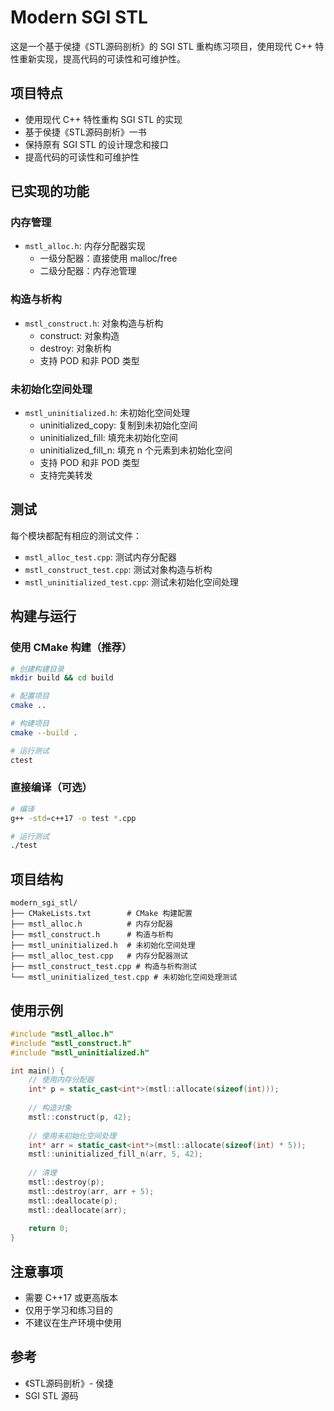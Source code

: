 # Modern SGI STL

这是一个基于侯捷《STL源码剖析》的 SGI STL 重构练习项目，使用现代 C++ 特性重新实现，提高代码的可读性和可维护性。

## 项目特点

- 使用现代 C++ 特性重构 SGI STL 的实现
- 基于侯捷《STL源码剖析》一书
- 保持原有 SGI STL 的设计理念和接口
- 提高代码的可读性和可维护性

## 已实现的功能

### 内存管理
- `mstl_alloc.h`: 内存分配器实现
  - 一级分配器：直接使用 malloc/free
  - 二级分配器：内存池管理

### 构造与析构
- `mstl_construct.h`: 对象构造与析构
  - construct: 对象构造
  - destroy: 对象析构
  - 支持 POD 和非 POD 类型

### 未初始化空间处理
- `mstl_uninitialized.h`: 未初始化空间处理
  - uninitialized_copy: 复制到未初始化空间
  - uninitialized_fill: 填充未初始化空间
  - uninitialized_fill_n: 填充 n 个元素到未初始化空间
  - 支持 POD 和非 POD 类型
  - 支持完美转发

## 测试

每个模块都配有相应的测试文件：
- `mstl_alloc_test.cpp`: 测试内存分配器
- `mstl_construct_test.cpp`: 测试对象构造与析构
- `mstl_uninitialized_test.cpp`: 测试未初始化空间处理

## 构建与运行

### 使用 CMake 构建（推荐）

```bash
# 创建构建目录
mkdir build && cd build

# 配置项目
cmake ..

# 构建项目
cmake --build .

# 运行测试
ctest
```

### 直接编译（可选）

```bash
# 编译
g++ -std=c++17 -o test *.cpp

# 运行测试
./test
```

## 项目结构

```
modern_sgi_stl/
├── CMakeLists.txt        # CMake 构建配置
├── mstl_alloc.h          # 内存分配器
├── mstl_construct.h      # 构造与析构
├── mstl_uninitialized.h  # 未初始化空间处理
├── mstl_alloc_test.cpp   # 内存分配器测试
├── mstl_construct_test.cpp # 构造与析构测试
└── mstl_uninitialized_test.cpp # 未初始化空间处理测试
```

## 使用示例

```cpp
#include "mstl_alloc.h"
#include "mstl_construct.h"
#include "mstl_uninitialized.h"

int main() {
    // 使用内存分配器
    int* p = static_cast<int*>(mstl::allocate(sizeof(int)));
    
    // 构造对象
    mstl::construct(p, 42);
    
    // 使用未初始化空间处理
    int* arr = static_cast<int*>(mstl::allocate(sizeof(int) * 5));
    mstl::uninitialized_fill_n(arr, 5, 42);
    
    // 清理
    mstl::destroy(p);
    mstl::destroy(arr, arr + 5);
    mstl::deallocate(p);
    mstl::deallocate(arr);
    
    return 0;
}
```

## 注意事项

- 需要 C++17 或更高版本
- 仅用于学习和练习目的
- 不建议在生产环境中使用

## 参考

- 《STL源码剖析》- 侯捷
- SGI STL 源码
